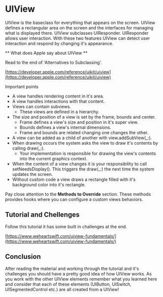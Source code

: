 # UIView 

UIView is the baseclass for everything that appears on the screen.
UIView defines a rectangular area on the screen and the interfaces for managing what is displayed there. 
UIView subclasses UIResponder. UIResponder allows user interaction. With these two 
features UIView can detect user interaction and respond by changing it's appearance.

** What does Apple say about UIView ** 

Read to the end of 'Alternatives to Subclassing'. 

[https://developer.apple.com/reference/uikit/uiview](https://developer.apple.com/reference/uikit/uiview)

Important points 

- A view handles rendering content in it's area. 
- A view handles interactions with that content. 
- Views can contain subviews.
    - These views are defined in a hierarchy.
- The size and position of a view is set by the frame, bounds and center. 
    - Frame defines a view's size and position in it's super view.
    - Bounds defines a view's internal dimensions. 
    - Frame and bounds are related changing one changes the other. 
- A view can be added as a child of another with view.addSubView(_:).
- When drawing occurs the system asks the view to draw it's contents by calling draw(_:). 
    - Your implementation is responsible for drawing the view's contents into the current graphics 
    context. 
- When the content of a view changes it is your responsibility to call setNeedsDisplay().
This triggers the draw(_:) the next time the system updates the screen. 
- Without custom code a view draws a rectangle filled with it's background color into it's rectangle. 

Pay close attention to the **Methods to Override** section. These methods provides hooks where you 
can configure a custom views behaviors. 

## Tutorial and Chellenges 

Follow this tutorial it has some built in challenges at the end. 

[https://www.weheartswift.com/uiview-fundamentals/](https://www.weheartswift.com/uiview-fundamentals/)

## Conclusion

After reading the material and working through the tutorial and it's challenges you should have a 
pretty good idea of how UIView works. As you work with the other UIView elements remember what you 
learned here and consider that each of these elements (UIButton, UISwitch, UISegmentedControl etc.)
are all created from a UIView! 